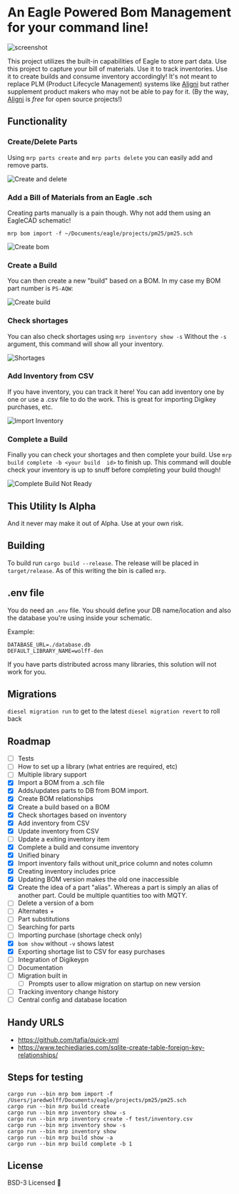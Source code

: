# An Eagle Powered Bom Management for your command line!
![screenshot](images/screenshot.png)

This project utilizes the built-in capabilities of Eagle to store part data. Use this project to
capture your bill of materials. Use it to track inventories. Use it to create builds and
consume inventory accordingly! It's not meant to replace PLM (Product Lifecycle Management) systems
like [Aligni](https://www.aligni.com) but rather supplement product makers who may not be able to pay for it.
(By the way, [Aligni](https://www.aligni.com) is *free* for open source projects!)

## Functionality

### Create/Delete Parts

Using `mrp parts create` and `mrp parts delete` you can easily add and remove parts.

![Create and delete](images/create-delete.png)

### Add a Bill of Materials from an Eagle .sch

Creating parts manually is a pain though. Why not add them using an EagleCAD schematic!

`mrp bom import -f ~/Documents/eagle/projects/pm25/pm25.sch`

![Create bom](images/create-bom.png)

### Create a Build

You can then create a new "build" based on a BOM. In my case my BOM part number is `PS-AQW`:

![Create build](images/create-build-and-show.png)

### Check shortages

You can also check shortages using `mrp inventory show -s` Without the `-s` argument, this command will show all your inventory.

![Shortages](images/shortages.png)

### Add Inventory from CSV

If you have inventory, you can track it here! You can add inventory one by one or use a .csv file to do the work. This is great for importing Digikey purchases, etc.

![Import Inventory](images/add-inventory.png)

### Complete a Build

Finally you can check your shortages and then complete your build. Use `mrp build complete -b <your build  id>` to finish up. This command will double check your inventory is up to snuff before completing your build though!

![Complete Build Not Ready](images/complete-still-short.png)

## This Utility Is Alpha

And it never may make it out of Alpha. Use at your own risk.

## Building

To build run `cargo build --release`. The release will be placed in `target/release`. As of this writing
the bin is called `mrp`.

## .env file

You do need an `.env` file. You should define your DB name/location and also the database you're using inside your schematic.

Example:

```
DATABASE_URL=./database.db
DEFAULT_LIBRARY_NAME=wolff-den
```

If you have parts distributed across many libraries, this solution will not work for you.

## Migrations

`diesel migration run` to get to the latest
`diesel migration revert` to roll back

## Roadmap

* [ ] Tests
* [ ] How to set up a library (what entries are required, etc)
* [ ] Multiple library support
* [x] Import a BOM from a .sch file
* [x] Adds/updates parts to DB from BOM import.
* [x] Create BOM relationships
* [x] Create a build based on a BOM
* [x] Check shortages based on inventory
* [x] Add inventory from CSV
* [x] Update inventory from CSV
* [ ] Update a exiting inventory item
* [x] Complete a build and consume inventory
* [x] Unified binary
* [x] Import inventory fails without unit_price column and notes column
* [x] Creating inventory includes price
* [x] Updating BOM version makes the old one inaccessible
* [x] Create the idea of a part "alias". Whereas a part is simply an alias of another part. Could be multiple quantities too with MQTY.
* [ ] Delete a version of a bom
* [ ] Alternates +
* [ ] Part substitutions
* [ ] Searching for parts
* [ ] Importing purchase (shortage check only)
* [x] `bom show` without `-v` shows latest
* [x] Exporting shortage list to CSV for easy purchases
* [ ] Integration of Digikeypn
* [ ] Documentation
* [ ] Migration built in
  * [ ] Prompts user to allow migration on startup on new version
* [ ] Tracking inventory change history
* [ ] Central config and database location 

## Handy URLS

* <https://github.com/tafia/quick-xml>
* <https://www.techiediaries.com/sqlite-create-table-foreign-key-relationships/>

## Steps for testing

```
cargo run --bin mrp bom import -f /Users/jaredwolff/Documents/eagle/projects/pm25/pm25.sch
cargo run --bin mrp build create
cargo run --bin mrp inventory show -s
cargo run --bin mrp inventory create -f test/inventory.csv
cargo run --bin mrp inventory show -s
cargo run --bin mrp inventory show
cargo run --bin mrp build show -a
cargo run --bin mrp build complete -b 1
```

## License

BSD-3 Licensed 🎉
